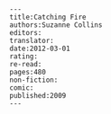 
    ---
    title:Catching Fire
    authors:Suzanne Collins
    editors:
    translator:
    date:2012-03-01
    rating:
    re-read:
    pages:480
    non-fiction:
    comic:
    published:2009
    ---

    